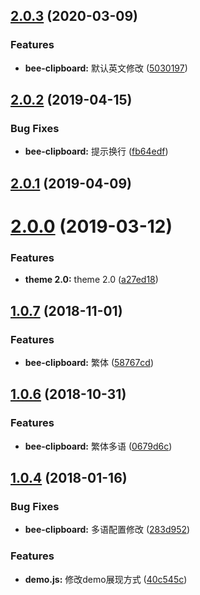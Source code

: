 <a name="2.0.3"></a>
## [2.0.3](https://github.com/tinper-bee/bee-clipboard/compare/v2.0.2...v2.0.3) (2020-03-09)


### Features

* **bee-clipboard:** 默认英文修改 ([5030197](https://github.com/tinper-bee/bee-clipboard/commit/5030197))



<a name="2.0.2"></a>
## [2.0.2](https://github.com/tinper-bee/bee-clipboard/compare/v2.0.1...v2.0.2) (2019-04-15)


### Bug Fixes

* **bee-clipboard:** 提示换行 ([fb64edf](https://github.com/tinper-bee/bee-clipboard/commit/fb64edf))



<a name="2.0.1"></a>
## [2.0.1](https://github.com/tinper-bee/bee-clipboard/compare/v2.0.0...v2.0.1) (2019-04-09)



<a name="2.0.0"></a>
# [2.0.0](https://github.com/tinper-bee/bee-clipboard/compare/v1.0.7...v2.0.0) (2019-03-12)


### Features

* **theme 2.0:** theme 2.0 ([a27ed18](https://github.com/tinper-bee/bee-clipboard/commit/a27ed18))



<a name="1.0.7"></a>
## [1.0.7](https://github.com/tinper-bee/bee-clipboard/compare/v1.0.6...v1.0.7) (2018-11-01)


### Features

* **bee-clipboard:** 繁体 ([58767cd](https://github.com/tinper-bee/bee-clipboard/commit/58767cd))



<a name="1.0.6"></a>
## [1.0.6](https://github.com/tinper-bee/bee-clipboard/compare/v1.0.4...v1.0.6) (2018-10-31)


### Features

* **bee-clipboard:** 繁体多语 ([0679d6c](https://github.com/tinper-bee/bee-clipboard/commit/0679d6c))



<a name="1.0.4"></a>
## [1.0.4](https://github.com/tinper-bee/bee-clipboard/compare/283d952...v1.0.4) (2018-01-16)


### Bug Fixes

* **bee-clipboard:** 多语配置修改 ([283d952](https://github.com/tinper-bee/bee-clipboard/commit/283d952))


### Features

* **demo.js:** 修改demo展现方式 ([40c545c](https://github.com/tinper-bee/bee-clipboard/commit/40c545c))



